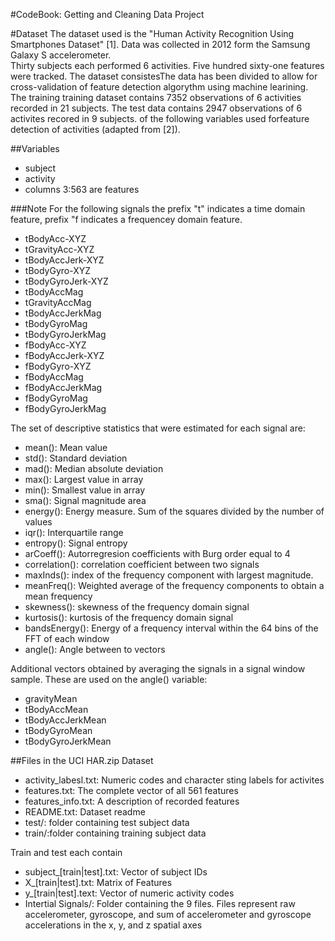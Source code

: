 #CodeBook: Getting and Cleaning Data Project

#Dataset
The dataset used is the "Human Activity Recognition Using Smartphones Dataset"
[1].  Data was collected in 2012 form the Samsung Galaxy S accelerometer.  
Thirty subjects each performed 6 activities.  Five hundred sixty-one features
were tracked. The dataset consistesThe data has been divided to allow for 
cross-validation of feature detection algorythm using machine learining.  The 
training training dataset contains 7352 observations of 6 activities recorded in 
21 subjects.  The test data contains 2947 observations of 6 activites recored in
9 subjects. of the following variables used forfeature detection of activities 
(adapted from [2]).

##Variables
- subject
- activity
- columns 3:563 are features

###Note
For the following signals the prefix "t" indicates a time domain feature, 
prefix "f indicates a frequencey domain feature.

- tBodyAcc-XYZ
- tGravityAcc-XYZ
- tBodyAccJerk-XYZ
- tBodyGyro-XYZ
- tBodyGyroJerk-XYZ
- tBodyAccMag
- tGravityAccMag
- tBodyAccJerkMag
- tBodyGyroMag
- tBodyGyroJerkMag
- fBodyAcc-XYZ
- fBodyAccJerk-XYZ
- fBodyGyro-XYZ
- fBodyAccMag
- fBodyAccJerkMag
- fBodyGyroMag
- fBodyGyroJerkMag

The set of descriptive statistics that were estimated for each signal are: 

- mean(): Mean value
- std(): Standard deviation
- mad(): Median absolute deviation 
- max(): Largest value in array
- min(): Smallest value in array
- sma(): Signal magnitude area
- energy(): Energy measure. Sum of the squares divided by the number of values 
- iqr(): Interquartile range 
- entropy(): Signal entropy
- arCoeff(): Autorregresion coefficients with Burg order equal to 4
- correlation(): correlation coefficient between two signals
- maxInds(): index of the frequency component with largest magnitude.
- meanFreq(): Weighted average of the frequency components to obtain a mean 
  frequency
- skewness(): skewness of the frequency domain signal 
- kurtosis(): kurtosis of the frequency domain signal
- bandsEnergy(): Energy of a frequency interval within the 64 bins of the FFT of 
  each window
- angle(): Angle between to vectors

Additional vectors obtained by averaging the signals in a signal window sample. 
These are used on the angle() variable:

- gravityMean
- tBodyAccMean
- tBodyAccJerkMean
- tBodyGyroMean
- tBodyGyroJerkMean

##Files in the UCI HAR.zip Dataset
- activity_labesl.txt: Numeric codes and character sting labels for activites
- features.txt: The complete vector of all 561 features
- features_info.txt: A description of recorded features
- README.txt: Dataset readme
- test/: folder containing test subject data
- train/:folder containing training subject data

Train and test each contain
- subject_[train|test].txt: Vector of subject IDs
- X_[train|test].txt: Matrix of Features
- y_[train|test].text: Vector of numeric activity codes
- Intertial Signals/: Folder containing the 9 files. Files represent raw
  accelerometer, gyroscope, and sum of accelerometer and gyroscope accelerations
  in the x, y, and z spatial axes
